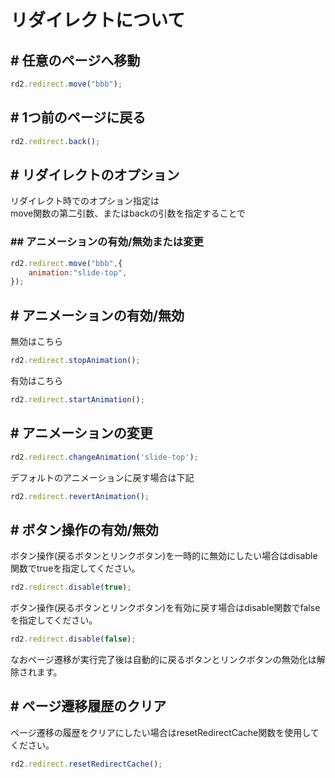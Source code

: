 # リダイレクトについて

<a id="move"></a>

## # 任意のページへ移動

```javascript
rd2.redirect.move("bbb");
```

<a id="back"></a>

## # 1つ前のページに戻る

```javascript
rd2.redirect.back();
```

<a id="option"></a>

## # リダイレクトのオプション

リダイレクト時でのオプション指定は  
move関数の第二引数、またはbackの引数を指定することで

<a id="opt_animation"></a>

### ## アニメーションの有効/無効または変更

```javascript
rd2.redirect.move("bbb",{
	animation:"slide-top",
});
```

<a id="animation"></a>

## # アニメーションの有効/無効

無効はこちら

```javascript
rd2.redirect.stopAnimation();
```

有効はこちら

```javascript
rd2.redirect.startAnimation();
```

<a id="animation_change"></a>

## # アニメーションの変更

```javascript
rd2.redirect.changeAnimation('slide-top');
```

デフォルトのアニメーションに戻す場合は下記

```javascript
rd2.redirect.revertAnimation();
```

<a id="enabled"></a>

## # ボタン操作の有効/無効

ボタン操作(戻るボタンとリンクボタン)を一時的に無効にしたい場合はdisable関数でtrueを指定してください。

```javascript
rd2.redirect.disable(true);
```

ボタン操作(戻るボタンとリンクボタン)を有効に戻す場合はdisable関数でfalseを指定してください。

```javascript
rd2.redirect.disable(false);
```

なおページ遷移が実行完了後は自動的に戻るボタンとリンクボタンの無効化は解除されます。

<a id="clear_redirect_cache"></a>

## # ページ遷移履歴のクリア

ページ遷移の履歴をクリアにしたい場合はresetRedirectCache関数を使用してください。

```javascript
rd2.redirect.resetRedirectCache();
```


